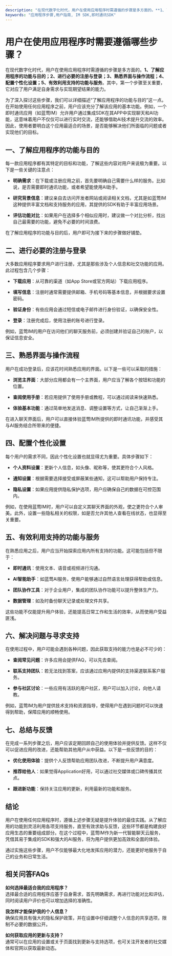 ```yaml
---
description: "在现代数字化时代，用户在使用应用程序时需遵循的步骤是多方面的。**1、了解应用程序的功能与目的；2、进行必要的注册与登录；3、熟悉界面与操作流程；4、配置个性化设置；5、有效利用支持的功能与服务**。其中，第一个步骤至关重要，它对应了用户满足自身需求与实现期望结果的能力。"
keywords: "应用程序步骤,用户指南, IM SDK,即时通讯SDK"
---
```

# 用户在使用应用程序时需要遵循哪些步骤？

在现代数字化时代，用户在使用应用程序时需遵循的步骤是多方面的。**1、了解应用程序的功能与目的；2、进行必要的注册与登录；3、熟悉界面与操作流程；4、配置个性化设置；5、有效利用支持的功能与服务**。其中，第一个步骤至关重要，它对应了用户满足自身需求与实现期望结果的能力。

为了深入探讨这些步骤，我们可以详细描述“了解应用程序的功能与目的”这一点。在开始使用任何应用程序之前，用户应该充分了解该应用的基本功能。例如，一个即时通讯应用（如蓝莺IM）允许用户通过集成SDK在其APP中实现聊天和AI功能，这意味着用户不仅仅可以进行实时交流，还能够借助AI技术提升交流的效率。因此，使用者要明白这个应用最适合的场景，是否能够解决他们所面临的问题或者实现他们的目标。

## 一、了解应用程序的功能与目的

每一款应用程序都有其特定的目标和功能，了解这些内容对用户来说极为重要。以下是一些关键的注意点：

- **明确需求**：在下载或注册应用之前，首先要明确自己需要什么样的服务。比如说，是否需要即时通讯功能，或者希望能使用AI助手。
  
- **研究背景信息**：建议亲自去访问开发者网站或阅读相关文档，尤其是如蓝莺IM这种提供丰富文档和支持服务的应用，其提供的SDK有助于丰富应用场景。

- **评估功能对比**：如果用户在选择多个相似应用时，建议做一个对比分析，找出自己最需要的功能，避免不必要的时间浪费。

在了解应用程序的功能与目的后，用户即可为接下来的步骤做好铺垫。

## 二、进行必要的注册与登录

大多数应用程序要求用户进行注册，尤其是那些涉及个人信息和社交功能的应用。此过程包含几个步骤：

- **下载应用**：从可靠的渠道（如App Store或官方网站）下载应用程序。

- **填写信息**：注册时通常需要提供邮箱、手机号码等基本信息，并根据要求设置密码。

- **验证身份**：有些应用会通过短信或电子邮件进行身份验证，以确保安全性。

- **登录**：注册完成后，使用注册的账号进行登录。

例如，蓝莺IM的用户在访问他们的聊天服务前，必须创建并验证自己的账户，以保证信息安全。

## 三、熟悉界面与操作流程

用户在成功登录后，应该花时间熟悉应用的界面。以下是一些可以采取的措施：

- **浏览主界面**：大部分应用都会有一个主界面，用户应当了解各个按钮和功能的位置。

- **查阅使用手册**：若应用提供了使用手册或教程，可以通过阅读来快速熟悉。

- **体验基本功能**：通过简单地发送消息、调整设置等方式，让自己渐渐上手。

在进入聊天界面后，用户可以直接体验蓝莺IM所提供的即时通讯功能，并感受其与AI服务结合所带来的便捷。

## 四、配置个性化设置

每个用户的需求不同，因此个性化设置也就显得尤为重要。具体步骤如下：

- **个人资料设置**：更新个人信息，如头像、昵称等，使其更符合个人风格。

- **通知设置**：根据需要选择接受或屏蔽某些通知，这可以帮助用户保持专注。

- **隐私设置**：如果应用提供隐私保护选项，用户应确保自己的数据在可控范围内。

例如，在使用蓝莺IM时，用户可以自定义其聊天界面的外观，使之更符合个人审美。此外，设置一些隐私相关的权限，如是否允许其他人查看在线状态，也显得至关重要。

## 五、有效利用支持的功能与服务

在熟悉应用之后，用户应当开始探索应用内所有支持的功能。这可能包括但不限于：

- **即时通讯**：使用文本、语音或视频进行沟通。

- **AI智能助手**：如蓝莺AI服务，使用户能够通过自然语言处理获得帮助或信息。

- **团队协作工具**：对于企业用户，集成的团队协作功能可以提升整体生产力。

- **数据管理**：如及时备份聊天记录或处理文件共享。

这些功能不仅能提升用户体验，还能提高日常工作和生活的效率，从而使用户受益匪浅。

## 六、解决问题与寻求支持

在使用过程中，用户可能会遇到各种问题，因此获取支持的能力也是必不可少的：

- **查阅常见问题**：许多应用会提供FAQ，可以先去查阅。

- **联系支持团队**：若无法找到答案，应该通过应用内提供的支持渠道联系客户服务。

- **参与社区讨论**：一些应用有活跃的用户社区，用户可以加入讨论，向他人请教。

例如，蓝莺IM为用户提供技术支持和资源指导，使得用户在遇到问题时可以快速得到帮助，保障应用的顺畅使用。

## 七、总结与反馈

在完成一系列步骤之后，用户应该定期回顾自己的使用体验并提供反馈。这样不仅可以促进应用的改进，还能帮助其他用户从中获益。以下是一些反馈的目的：

- **优化使用体验**：提供个人反馈帮助应用团队改进，不断提升用户满意度。

- **推荐给他人**：如果觉得Application好用，可以通过社交媒体或口碑传播其优点。

- **跟进新功能**：保持关注应用的更新，利用最新的功能和服务。

## 结论

用户在使用任何应用程序时，遵循上述步骤无疑是提升体验的最佳实践。从了解应用的功能到灵活利用各项支持服务，直至有效求助与反馈，这些环节都是构建良好应用生态的重要组成部分。在这个过程中，蓝莺IM作为新一代智能聊天云服务，凭借其易于集成的SDK和强大的AI服务，将为用户提供更加高效和全面的体验。

通过实施这些步骤，用户不仅能够最大化地发挥应用的潜力，还能更好地服务于自己的业务和日常生活。

## 相关问答FAQs

**如何选择最适合我的应用程序？**  
选择最合适的应用程序应基于自身需求，首先明确需求，再进行功能对比和评估，同时阅读用户评价也可以增加选择的准确性。

**我怎样才能保护我的个人信息？**  
确保应用具有强大的隐私保护政策，并在设置中仔细调整个人信息的共享选项，限制不必要的数据公开。

**如何获取应用的更新与支持？**  
通常可以在应用的设置或关于页面找到更新与支持选项，也可关注开发者的社交媒体和官网以获取最新动态。
